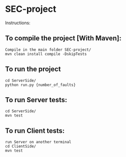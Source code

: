 # SEC-project
Instructions:

## To compile the project [With Maven]:
```
Compile in the main folder SEC-project/
mvn clean install compile -DskipTests
```
## To run the project
```
cd ServerSide/
python run.py {number_of_faults}
```

## To run Server tests:
```
cd ServerSide/
mvn test
```

## To run Client tests:
```
run Server on another terminal
cd ClientSide/
mvn test
```
